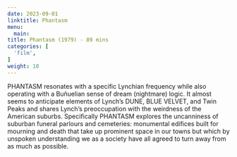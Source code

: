 ```yaml
---
date: 2023-09-01
linktitle: Phantasm
menu:
  main:
title: Phantasm (1979) - 89 mins
categories: [
  'film',
]
weight: 10
---
```


PHANTASM resonates with a specific Lynchian frequency while also operating with a Buñuelian sense of dream (nightmare) logic. It almost seems to anticipate elements of Lynch’s DUNE, BLUE VELVET, and Twin Peaks and shares Lynch’s preoccupation with the weirdness of the American suburbs. Specifically PHANTASM explores the uncanniness of suburban funeral parlours and cemeteries: monumental edifices built for mourning and death that take up prominent space in our towns but which by unspoken understanding we as a society have all agreed to turn away from as much as possible.

